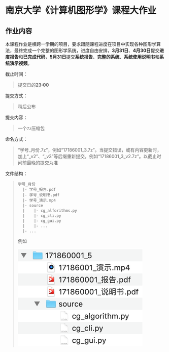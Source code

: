 # 南京大学《计算机图形学》课程大作业

## 作业内容

本课程作业是横跨一学期的项目，要求跟随课程进度在项目中实现各种图形学算法，最终完成一个完整的图形学系统，进度自由安排，**3月31日**、**4月30日**提交**进度报告**和**已完成代码**，**5月31日**提交**系统报告**、**完整的系统**、**系统使用说明书**和**系统演示视频**。

截止时间：
> 提交日的**23:00**

提交方式：
> 稍后公布

提交内容：
> 一个`7z`压缩包

命名方式：
>“学号\_月份.7z”，例如“17186001\_3.7z”。当提交错误，或有内容更新时，加上“\_v2”、“\_v3”等后缀重新提交，例如“17186001\_3\_v2.7z”。以截止时间前最晚的提交为准

文件结构：
> ```
> 学号_月份
>   |- 学号_报告.pdf
>   |- 学号_说明书.pdf
>   |- 学号_演示.mp4
>   |- source
>   |    |- cg_alforithms.py
>   |    |- cg_cli.py
>   |    |- cg_gui.py
>   |    |- ...
>   |- ...
> ```
> 例如
>
> ![](imgs/文件结构.png)

